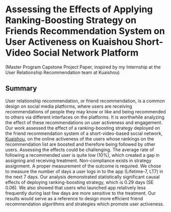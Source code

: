 # Assessing the Effects of Applying Ranking-Boosting Strategy on Friends Recommendation System on User Activeness on Kuaishou Short-Video Social Network Platform 

(Master Program Capstone Project Paper, inspired by my Internship at the User Relationship Recommendation team at Kuaishou)

## Summary

User relationship recommendation, or friend recommendation, is a common design on social media platforms, where users are receiving recommendations of people they may know or like and being recommended to others via different interfaces on the platforms. It is worthwhile analyzing the effect of these recommendations on user activeness and engagement. Our work assessed the effect of a ranking-boosting strategy deployed on the friend recommendation system of a short-video-based social network, [Kuaishou](https://www.kuaishou.com/en/products), on the online activeness of the users whose rankings on the recommendation list are boosted and therefore being followed by other users. Assessing the effects could be challenging. The average rate of following a recommended user is quite low (10\%), which created a gap in assigning and receiving treatment. Non-compliance exists in strategy assignment. A proper measurement of the outcome is required. We chose to measure the number of days a user logs in to the app (Lifetime-7, LT7) in the next 7 days. Our analysis demonstrated statistically significant causal effects of deploying ranking-boosting strategy, which is 0.29 days (SE 0.06). We also showed that users who launched app relatively less frequently during last few days are more sensitive to the treatment. Our results would serve as a reference to design more efficient friend recommendation algorithms and strategies which promote user activeness.
